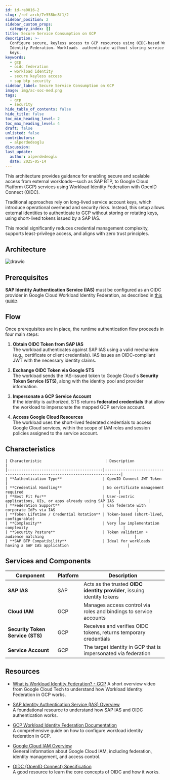 ```yaml
---
id: id-ra0016-2
slug: /ref-arch/7e558be8f1/2
sidebar_position: 2
sidebar_custom_props:
  category_index: []
title: Secure Service Consumption on GCP
description: >-
  Configure secure, keyless access to GCP resources using OIDC-based Workload
  Identity Federation. Workloads  authenticate without storing service account
  keys.
keywords:
  - gcp
  - oidc federation
  - workload identity
  - secure keyless access
  - sap btp security
sidebar_label: Secure Service Consumption on GCP
image: img/ac-soc-med.png
tags:
  - gcp
  - security
hide_table_of_contents: false
hide_title: false
toc_min_heading_level: 2
toc_max_heading_level: 4
draft: false
unlisted: false
contributors:
  - alperdedeoglu
discussion: 
last_update:
  author: alperdedeoglu
  date: 2025-05-14
---
```


This architecture provides guidance for enabling secure and scalable access from external workloads—such as SAP BTP, to Google Cloud Platform (GCP) services using Workload Identity Federation with OpenID Connect (OIDC).

Traditional approaches rely on long-lived service account keys, which introduce operational overhead and security risks. Instead, this setup allows external identities to authenticate to GCP without storing or rotating keys, using short-lived tokens issued by a SAP IAS.

This model significantly reduces credential management complexity, supports least-privilege access, and aligns with zero trust principles.

## Architecture

![drawio](drawio/gcp-oidc.drawio)


## Prerequisites

**SAP Identity Authentication Service (IAS)** must be configured as an OIDC provider in Google Cloud Workload Identity Federation, as described in [this guide](https://cloud.google.com/iam/docs/workload-identity-federation-with-other-providers).  


## Flow

Once prerequisites are in place, the runtime authentication flow proceeds in four main steps:

1. **Obtain OIDC Token from SAP IAS**  
   The workload authenticates against SAP IAS using a valid mechanism (e.g., certificate or client credentials). IAS issues an OIDC-compliant JWT with the necessary identity claims.

2. **Exchange OIDC Token via Google STS**  
   The workload sends the IAS-issued token to Google Cloud's **Security Token Service (STS)**, along with the identity pool and provider information.

3. **Impersonate a GCP Service Account**  
   If the identity is authorized, STS returns **federated credentials** that allow the workload to impersonate the mapped GCP service account.

4. **Access Google Cloud Resources**  
   The workload uses the short-lived federated credentials to access Google Cloud services, within the scope of IAM roles and session policies assigned to the service account.


## Characteristics

    | Characteristic                            | Description                                                                 |
    |------------------------------------------|-----------------------------------------------------------------------------|
    | **Authentication Type**                  | OpenID Connect JWT Token                                            |
    | **Credential Handling**                  | No certificate management required                                          |
    | **Best Fit For**                         | User-centric applications, UIs, or apps already using SAP IAS               |
    | **Federation Support**                   | Can federate with corporate IdPs via IAS                                    |
    | **Token Lifetime / Credential Rotation** | Token-based (short-lived, configurable)                                     |
    | **Complexity**                           | Very low implementation complexity                                          |
    | **Security Posture**                     | Token validation + audience matching                                        |
    | **SAP BTP Compatibility**                | Ideal for workloads having a SAP IAS application                          |


## Services and Components


| Component              | Platform | Description                                                                 |
|------------------------|----------|-----------------------------------------------------------------------------|
| **SAP IAS**            | SAP      | Acts as the trusted **OIDC identity provider**, issuing identity tokens    |
| **Cloud IAM**          | GCP      | Manages access control via roles and bindings to service accounts          |
| **Security Token Service (STS)** | GCP | Receives and verifies OIDC tokens, returns temporary credentials      |
| **Service Account**    | GCP      | The target identity in GCP that is impersonated via federation             |

## Resources

- [What is Workload Identity Federation? - GCP](https://youtu.be/4vajaXzHN08?si=uiacY2kRkTA0ZKOa)
 A short overview video from Google Cloud Tech to understand how
 Workload Identity Federation in GCP works. 

- [SAP Identity Authentication Service (IAS) Overview](https://help.sap.com/viewer/product/SAP_IDENTITY_AUTHENTICATION_SERVICE/)  
   A foundational resource to understand how SAP IAS and OIDC authentication works.

- [GCP Workload Identity Federation Documentation](https://cloud.google.com/iam/docs/workload-identity-federation)  
   A comprehensive guide on how to configure workload identity federation in GCP.

- [Google Cloud IAM Overview](https://cloud.google.com/iam/docs/overview)  
   General information about Google Cloud IAM, including federation, identity management, and access control.

- [OIDC (OpenID Connect) Specification](https://openid.net/connect/)  
  A good resource to learn the core concepts of OIDC and how it works.